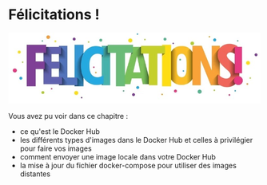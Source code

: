 # Félicitations !

![felicitation](../images/felicitation.jpg)

Vous avez pu voir dans ce chapitre :

- ce qu'est le Docker Hub
- les différents types d'images dans le Docker Hub et celles à privilégier pour faire vos images
- comment envoyer une image locale dans votre Docker Hub
- la mise à jour du fichier docker-compose pour utiliser des images distantes